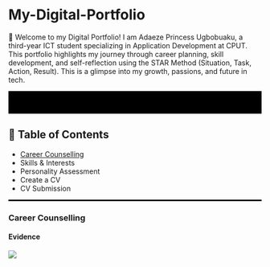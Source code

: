 # My-Digital-Portfolio
👋 Welcome to my Digital Portfolio!
I am Adaeze Princess Ugbobuaku, a third-year ICT student specializing in Application Development at CPUT. This portfolio highlights my journey through career planning, skill development, and self-reflection using the STAR Method (Situation, Task, Action, Result). This is a glimpse into my growth, passions, and future in tech. 

<hr style="height:45px; background-color:black; border:none;">

## 📑 Table of Contents
- [Career Counselling](#career-counselling)
- Skills & Interests
- Personality Assessment
- Create a CV
- CV Submission

<hr style="height:3px; background-color:black; border:none;">

### Career Counselling

#### Evidence
![](./https://github.com/PrincessUgbobuaku/My-Digital-Portfolio/blob/main/CV%20Submission.png)

